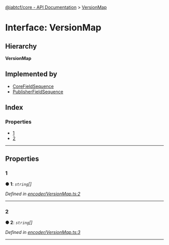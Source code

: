 [@iabtcf/core - API Documentation](../README.md) > [VersionMap](../interfaces/versionmap.md)

# Interface: VersionMap

## Hierarchy

**VersionMap**

## Implemented by

* [CoreFieldSequence](../classes/corefieldsequence.md)
* [PublisherFieldSequence](../classes/publisherfieldsequence.md)

## Index

### Properties

* [1](versionmap.md#1)
* [2](versionmap.md#2)

---

## Properties

<a id="1"></a>

###  1

**● 1**: *`string`[]*

*Defined in [encoder/VersionMap.ts:2](https://github.com/chrispaterson/iabtcf-es/blob/5dac6b3/modules/core/src/encoder/VersionMap.ts#L2)*

___
<a id="2"></a>

###  2

**● 2**: *`string`[]*

*Defined in [encoder/VersionMap.ts:3](https://github.com/chrispaterson/iabtcf-es/blob/5dac6b3/modules/core/src/encoder/VersionMap.ts#L3)*

___

